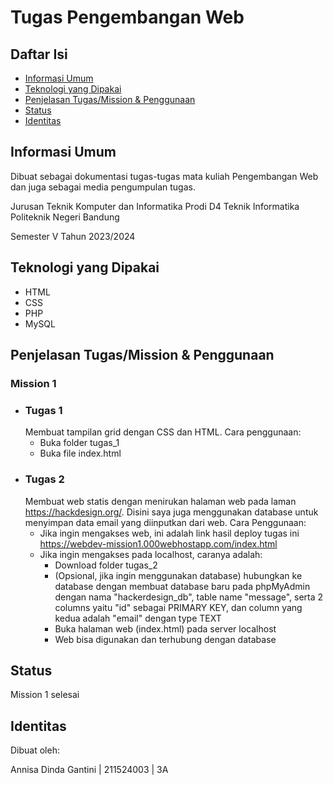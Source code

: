 
# Tugas Pengembangan Web

## Daftar Isi
- [Informasi Umum](#informasi-umum)
- [Teknologi yang Dipakai](#teknologi-yang-dipakai)
- [Penjelasan Tugas/Mission & Penggunaan](#penjelasan-tugas/mission-&-penggunaan)
- [Status](#status)
- [Identitas](#identitas)

<a name="informasi-umum"></a>
## Informasi Umum
Dibuat sebagai dokumentasi tugas-tugas mata kuliah Pengembangan Web dan juga sebagai media pengumpulan tugas.

Jurusan Teknik Komputer dan Informatika
Prodi D4 Teknik Informatika
Politeknik Negeri Bandung

Semester V Tahun 2023/2024

<a name="teknologi-yang-dipakai"></a>
## Teknologi yang Dipakai
- HTML
- CSS
- PHP
- MySQL

<a name="penjelasan-tugas/mission-&-penggunaan"></a>
## Penjelasan Tugas/Mission & Penggunaan
### Mission 1
- ### Tugas 1
    Membuat tampilan grid dengan CSS dan HTML. Cara penggunaan:
    - Buka folder tugas_1
    - Buka file index.html
-  ### Tugas 2
    Membuat web statis dengan menirukan halaman web pada laman https://hackdesign.org/. Disini saya juga menggunakan database untuk menyimpan data email yang diinputkan dari web. Cara Penggunaan:
   - Jika ingin mengakses web, ini adalah link hasil deploy tugas ini https://webdev-mission1.000webhostapp.com/index.html 
   - Jika ingin mengakses pada localhost, caranya adalah:
      - Download folder tugas_2
      - (Opsional, jika ingin menggunakan database) hubungkan ke database dengan membuat database baru pada phpMyAdmin dengan nama "hackerdesign_db", table name "message", serta 2 columns yaitu "id" sebagai PRIMARY KEY, dan column yang kedua adalah "email" dengan type TEXT
      - Buka halaman web (index.html) pada server localhost
      - Web bisa digunakan dan terhubung dengan database

<a name="status"></a>
## Status
Mission 1 selesai

<a name="identitas"></a>
## Identitas
Dibuat oleh:

Annisa Dinda Gantini | 211524003 | 3A
